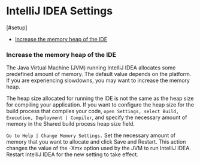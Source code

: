 # IntelliJ IDEA Settings

[#setup]

* [Increase the memory heap of the IDE](#increase-the-memory-heap-of-the-ide)

### Increase the memory heap of the IDE
The Java Virtual Machine (JVM) running IntelliJ IDEA allocates some predefined amount of memory. 
The default value depends on the platform. If you are experiencing slowdowns, you may want to increase the memory heap.

The heap size allocated for running the IDE is not the same as the heap size for compiling your application. 
If you want to configure the heap size for the build process 
that compiles your code, `open Settings, select Build, Execution, Deployment | Compiler`, 
and specify the necessary amount of memory in the Shared build process heap size field.

`Go to Help | Change Memory Settings.`
Set the necessary amount of memory that you want to allocate and click Save and Restart.
This action changes the value of the -Xmx option used by the JVM to run IntelliJ IDEA. 
Restart IntelliJ IDEA for the new setting to take effect.